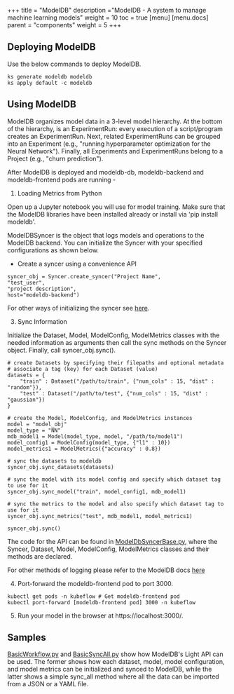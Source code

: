 +++
title = "ModelDB"
description ="ModelDB - A system to manage machine learning models"
weight = 10
toc = true
[menu]
[menu.docs]
  parent = "components"
  weight = 5
+++
## Deploying ModelDB

Use the below commands to deploy ModelDB.

```
ks generate modeldb modeldb
ks apply default -c modeldb
```

## Using ModelDB
 
ModelDB organizes model data in a 3-level model hierarchy. At the bottom of the hierarchy, is an ExperimentRun: every execution of a script/program creates an ExperimentRun.
Next, related ExperimentRuns can be grouped into an Experiment (e.g., "running hyperparameter optimization for the Neural Network"). Finally, all Experiments and ExperimentRuns belong to a Project (e.g., "churn prediction").

After ModelDB is deployed and modeldb-db, modeldb-backend and modeldb-frontend pods are running - 

1)  Loading Metrics from Python

Open up a Jupyter notebook you will use for model training. Make sure that the ModelDB libraries have been installed already or install via 'pip install modeldb'.

ModelDBSyncer is the object that logs models and operations to the ModelDB backend.
You can initialize the Syncer with your specified configurations as shown below.

* Create a syncer using a convenience API

```
syncer_obj = Syncer.create_syncer("Project Name", 
"test_user", 
"project description", 
host="modeldb-backend")
```

For other ways of initializing the syncer see [here](https://github.com/mitdbg/modeldb/blob/master/client/python/light_api.md#b-create-a-modeldb-syncer).

3)  Sync Information

Initialize the Dataset, Model, ModelConfig, ModelMetrics classes with the needed information as arguments then call the sync methods on the Syncer object. Finally, call syncer_obj.sync().

```
# create Datasets by specifying their filepaths and optional metadata
# associate a tag (key) for each Dataset (value)
datasets = {
    "train" : Dataset("/path/to/train", {"num_cols" : 15, "dist" : "random"}),
    "test" : Dataset("/path/to/test", {"num_cols" : 15, "dist" : "gaussian"})
}

# create the Model, ModelConfig, and ModelMetrics instances
model = "model_obj"
model_type = "NN"
mdb_model1 = Model(model_type, model, "/path/to/model1")
model_config1 = ModelConfig(model_type, {"l1" : 10})
model_metrics1 = ModelMetrics({"accuracy" : 0.8})

# sync the datasets to modeldb
syncer_obj.sync_datasets(datasets)

# sync the model with its model config and specify which dataset tag to use for it
syncer_obj.sync_model("train", model_config1, mdb_model1)

# sync the metrics to the model and also specify which dataset tag to use for it
syncer_obj.sync_metrics("test", mdb_model1, model_metrics1)

syncer_obj.sync()
```
The code for the API can be found in [ModelDbSyncerBase.py](https://github.com/mitdbg/modeldb/blob/master/client/python/modeldb/basic/ModelDbSyncerBase.py), where the Syncer, Dataset, Model, ModelConfig, ModelMetrics classes and
their methods are declared.

For other methods of logging please refer to the ModelDB docs [here](https://github.com/mitdbg/modeldb/blob/master/client/python/light_api.md#c-sync-information)

4)  Port-forward the modeldb-frontend pod to port 3000.

```
kubectl get pods -n kubeflow # Get modeldb-frontend pod
kubectl port-forward [modeldb-frontend pod] 3000 -n kubeflow 
```

5)  Run your model in the browser at https://localhost:3000/.

## Samples


 [BasicWorkflow.py](https://github.com/mitdbg/modeldb/blob/master/client/python/samples/basic/BasicWorkflow.py) and [BasicSyncAll.py](https://github.com/mitdbg/modeldb/blob/master/client/python/samples/basic/BasicSyncAll.py)
 show how ModelDB's Light API can be used. The former shows how each dataset, model, model configuration, and model metrics can be initialized and synced to ModelDB, while the latter shows a simple
 sync_all method where all the data can be imported from a JSON or a YAML file.
